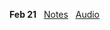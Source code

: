 **Feb 21** &nbsp; [Notes](https://github.com/MidnightJava/reston-home-group/blob/3274c29081e6308f632d985756303f8c6bca6747/bible-study/2025_Feb_21/Intro_to_John.pdf)&nbsp;&nbsp; [Audio](bible-study/2025_Feb_21/audio.ogg)
